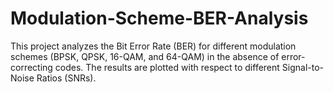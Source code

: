 # Modulation-Scheme-BER-Analysis
This project analyzes the Bit Error Rate (BER) for different modulation schemes (BPSK, QPSK, 16-QAM, and 64-QAM) in the absence of error-correcting codes. The results are plotted with respect to different Signal-to-Noise Ratios (SNRs).
